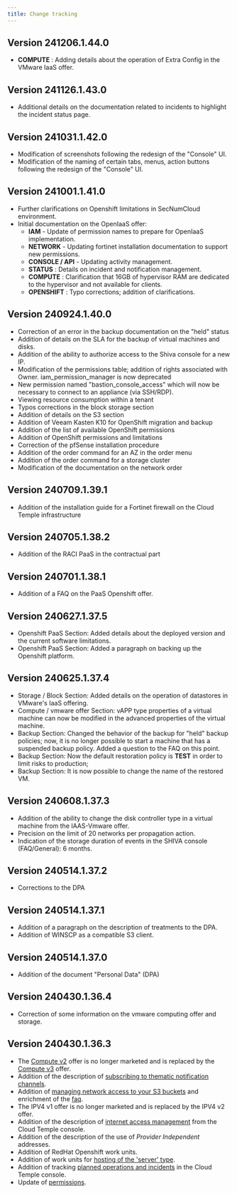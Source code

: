 ```yaml
---
title: Change tracking
---
```


## Version 241206.1.44.0
- **COMPUTE** : Adding details about the operation of Extra Config in the VMware IaaS offer.

## Version 241126.1.43.0
- Additional details on the documentation related to incidents to highlight the incident status page.

## Version 241031.1.42.0
- Modification of screenshots following the redesign of the "Console" UI.
- Modification of the naming of certain tabs, menus, action buttons following the redesign of the "Console" UI.

## Version 241001.1.41.0
- Further clarifications on Openshift limitations in SecNumCloud environment.
- Initial documentation on the OpenIaaS offer:
  - **IAM** - Update of permission names to prepare for OpenIaaS implementation.
  - **NETWORK** - Updating fortinet installation documentation to support new permissions.
  - **CONSOLE / API** - Updating activity management.
  - **STATUS** : Details on incident and notification management.
  - **COMPUTE** : Clarification that 16GB of hypervisor RAM are dedicated to the hypervisor and not available for clients.
  - **OPENSHIFT** : Typo corrections; addition of clarifications.

## Version 240924.1.40.0
- Correction of an error in the backup documentation on the "held" status
- Addition of details on the SLA for the backup of virtual machines and disks.
- Addition of the ability to authorize access to the Shiva console for a new IP.
- Modification of the permissions table; addition of rights associated with Owner. iam_permission_manager is now deprecated
- New permission named "bastion_console_access" which will now be necessary to connect to an appliance (via SSH/RDP).
- Viewing resource consumption within a tenant
- Typos corrections in the block storage section
- Addition of details on the S3 section
- Addition of Veeam Kasten K10 for OpenShift migration and backup
- Addition of the list of available OpenShift permissions
- Addition of OpenShift permissions and limitations
- Correction of the pfSense installation procedure
- Addition of the order command for an AZ in the order menu
- Addition of the order command for a storage cluster
- Modification of the documentation on the network order

## Version 240709.1.39.1

- Addition of the installation guide for a Fortinet firewall on the Cloud Temple infrastructure

## Version 240705.1.38.2
- Addition of the RACI PaaS in the contractual part

## Version 240701.1.38.1
- Addition of a FAQ on the PaaS Openshift offer.

## Version 240627.1.37.5
- Openshift PaaS Section: Added details about the deployed version and the current software limitations.
- Openshift PaaS Section: Added a paragraph on backing up the Openshift platform.

## Version 240625.1.37.4
- Storage / Block Section: Added details on the operation of datastores in VMware's IaaS offering.
- Compute / vmware offer Section: vAPP type properties of a virtual machine can now be modified in the advanced properties of the virtual machine.
- Backup Section: Changed the behavior of the backup for "held" backup policies; now, it is no longer possible to start a machine that has a suspended backup policy. Added a question to the FAQ on this point.
- Backup Section: Now the default restoration policy is **TEST** in order to limit risks to production;
- Backup Section: It is now possible to change the name of the restored VM.

## Version 240608.1.37.3
- Addition of the ability to change the disk controller type in a virtual machine from the IAAS-Vmware offer.
- Precision on the limit of 20 networks per propagation action.
- Indication of the storage duration of events in the SHIVA console (FAQ/General): 6 months.

## Version 240514.1.37.2
- Corrections to the DPA

## Version 240514.1.37.1
- Addition of a paragraph on the description of treatments to the DPA.
- Addition of WINSCP as a compatible S3 client.

## Version 240514.1.37.0
- Addition of the document "Personal Data" (DPA)

## Version 240430.1.36.4
- Correction of some information on the vmware computing offer and storage. 

## Version 240430.1.36.3
- The [Compute v2](../iaas/compute.md/#offre-de-calcul-v2) offer is no longer marketed and is replaced by the [Compute v3](../iaas/compute.md/#offre-de-calcul-v3) offer.
- Addition of the description of [subscribing to thematic notification channels](../console/accounts.md#abonnement-aux-notifications-thématiques).
- Addition of [managing network access to your S3 buckets](../paas/s3.md#limitations-des-accès-à-vos-bucket-s3) and enrichment of the [faq](../paas/s3.md#faq).
- The IPV4 v1 offer is no longer marketed and is replaced by the IPV4 v2 offer.
- Addition of the description of [internet access management](../network/internet.md#gestion-de-vos-connectivités-internet) from the Cloud Temple console.
- Addition of the description of the use of *Provider Independent* addresses.
- Addition of RedHat Openshift work units.
- Addition of work units for [hosting of the 'server' type](../housing/housing.md).
- Addition of tracking [planned operations and incidents](../console/status.md) in the Cloud Temple console.
- Update of [permissions](../console/permissions.md).